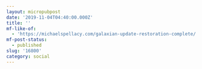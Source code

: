 ```yaml
---
layout: micropubpost
date: '2019-11-04T04:40:00.000Z'
title: ''
mf-like-of:
  - 'https://michaelspellacy.com/galaxian-update-restoration-complete/'
mf-post-status:
  - published
slug: '16800'
category: social
---
```

